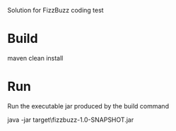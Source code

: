 Solution for FizzBuzz coding test


# Build
maven clean install

# Run
Run the executable jar produced by the build command

java -jar target\fizzbuzz-1.0-SNAPSHOT.jar

